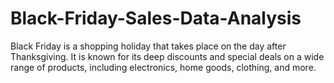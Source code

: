 # Black-Friday-Sales-Data-Analysis
Black Friday is a shopping holiday  that takes place on the day after Thanksgiving. It is known for its deep discounts and special deals on a wide range of products, including electronics, home goods, clothing, and more.

